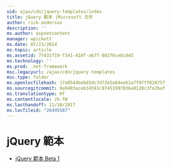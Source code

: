 ```yaml
---
uid: ajax/cdn/jquery-templates/index
title: jQuery 範本 |Microsoft 文件
author: rick-anderson
description: ''
ms.author: aspnetcontent
manager: wpickett
ms.date: 07/23/2014
ms.topic: article
ms.assetid: 77431f19-f341-410f-a67f-802f6ce8c845
ms.technology: ''
ms.prod: .net-framework
msc.legacyurl: /ajax/cdn/jquery-templates
msc.type: folder
ms.openlocfilehash: 17a0544beb85dc7d72e5a84eeb1a7f97ff028757
ms.sourcegitcommit: 9a9483aceb34591c97451997036a9120c3fe2baf
ms.translationtype: HT
ms.contentlocale: zh-TW
ms.lasthandoff: 11/10/2017
ms.locfileid: "26495587"
---
```

<a name="jquery-templates"></a>jQuery 範本
====================
- [jQuery 範本 Beta 1](cdnjquerytemplatesbeta1.md)
